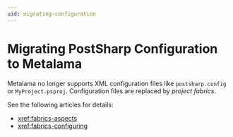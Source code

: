 ```yaml
---
uid: migrating-configuration
---
```


# Migrating PostSharp Configuration to Metalama

Metalama no longer supports XML configuration files like `postsharp.config` or `MyProject.psproj`. Configuration files are replaced by _project fabrics_.

See the following articles for details:

* <xref:fabrics-aspects>
* <xref:fabrics-configuring>

